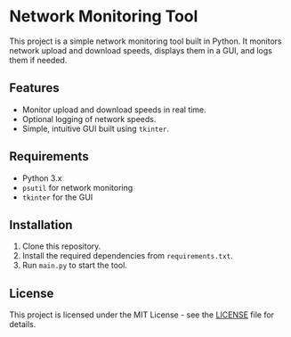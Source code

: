 # Network Monitoring Tool

This project is a simple network monitoring tool built in Python. It monitors network upload and download speeds, displays them in a GUI, and logs them if needed.

## Features
- Monitor upload and download speeds in real time.
- Optional logging of network speeds.
- Simple, intuitive GUI built using `tkinter`.

## Requirements
- Python 3.x
- `psutil` for network monitoring
- `tkinter` for the GUI

## Installation
1. Clone this repository.
2. Install the required dependencies from `requirements.txt`.
3. Run `main.py` to start the tool.

## License
This project is licensed under the MIT License - see the [LICENSE](LICENSE) file for details.
